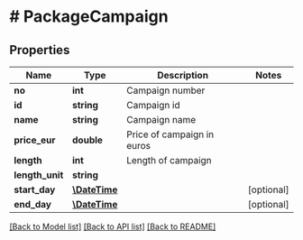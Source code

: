 # # PackageCampaign

## Properties

Name | Type | Description | Notes
------------ | ------------- | ------------- | -------------
**no** | **int** | Campaign number | 
**id** | **string** | Campaign id | 
**name** | **string** | Campaign name | 
**price_eur** | **double** | Price of campaign in euros | 
**length** | **int** | Length of campaign | 
**length_unit** | **string** |  | 
**start_day** | [**\DateTime**](\DateTime.md) |  | [optional] 
**end_day** | [**\DateTime**](\DateTime.md) |  | [optional] 

[[Back to Model list]](../../README.md#documentation-for-models) [[Back to API list]](../../README.md#documentation-for-api-endpoints) [[Back to README]](../../README.md)


